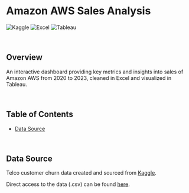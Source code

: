 # Amazon AWS Sales Analysis

![Kaggle](https://img.shields.io/badge/Kaggle-20BEFF.svg?style=for-the-badge&logo=Kaggle&logoColor=white)
![Excel](https://img.shields.io/badge/Microsoft_Excel-217346?style=for-the-badge&logo=microsoft-excel&logoColor=white)
![Tableau](https://img.shields.io/badge/Tableau-E97627?style=for-the-badge&logo=Tableau&logoColor=white) 

</br>

## Overview

An interactive dashboard providing key metrics and insights into sales of Amazon AWS from 2020 to 2023, cleaned in Excel and visualized in Tableau.

</br>

## Table of Contents

- [Data Source]()


</br>

## Data Source

Telco customer churn data created and sourced from [Kaggle](https://www.kaggle.com/datasets/nnthanh101/aws-saas-sales).

Direct access to the data (.csv) can be found [here](https://github.com/hershuay/AWS-Sales-Analysis/blob/main/Data%20Source/SaaS-Sales.csv).

</br>
